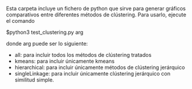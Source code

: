 Esta carpeta incluye un fichero de python que sirve para generar gráficos comparativos entre diferentes métodos de clústering. Para usarlo, ejecute el comando

$python3 test_clustering.py arg

donde arg puede ser lo siguiente:
- all: para incluir todos los métodos de clústering tratados
- kmeans: para incluir únicamente kmeans
- hierarchical: para incluir únicamente métodos de clústering jerárquico
- singleLinkage: para incluir únicamente clústering jerárquico con similitud simple.
